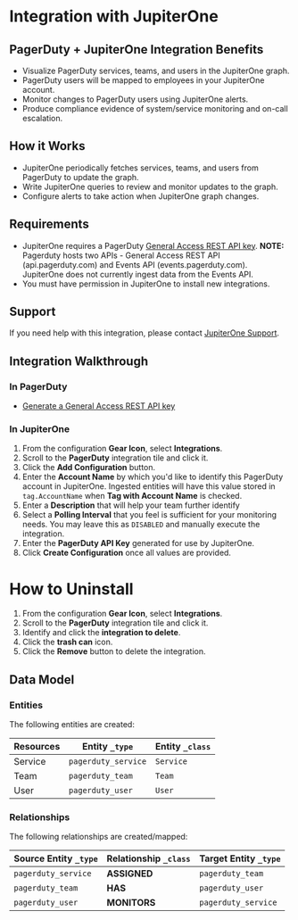 # Integration with JupiterOne

## PagerDuty + JupiterOne Integration Benefits

*   Visualize PagerDuty services, teams, and users in the JupiterOne graph.
*   PagerDuty users will be mapped to employees in your JupiterOne account.
*   Monitor changes to PagerDuty users using JupiterOne alerts.
*   Produce compliance evidence of system/service monitoring and on-call
    escalation.

## How it Works

*   JupiterOne periodically fetches services, teams, and users from PagerDuty to
    update the graph.
*   Write JupiterOne queries to review and monitor updates to the graph.
*   Configure alerts to take action when JupiterOne graph changes.

## Requirements

*   JupiterOne requires a PagerDuty
    [General Access REST API key](https://support.pagerduty.com/docs/generating-api-keys#section-rest-api-keys).
    **NOTE:** Pagerduty hosts two APIs - General Access REST API
    (api.pagerduty.com) and Events API (events.pagerduty.com). JupiterOne does not
    currently ingest data from the Events API.
*   You must have permission in JupiterOne to install new integrations.

## Support

If you need help with this integration, please contact
[JupiterOne Support](https://support.jupiterone.io).

## Integration Walkthrough

### In PagerDuty

*   [Generate a General Access REST API key](https://support.pagerduty.com/docs/generating-api-keys#section-generating-a-general-access-rest-api-key)

### In JupiterOne

1.  From the configuration **Gear Icon**, select **Integrations**.
2.  Scroll to the **PagerDuty** integration tile and click it.
3.  Click the **Add Configuration** button.
4.  Enter the **Account Name** by which you'd like to identify this PagerDuty
    account in JupiterOne. Ingested entities will have this value stored in
    `tag.AccountName` when **Tag with Account Name** is checked.
5.  Enter a **Description** that will help your team further identify
6.  Select a **Polling Interval** that you feel is sufficient for your monitoring
    needs. You may leave this as `DISABLED` and manually execute the integration.
7.  Enter the **PagerDuty API Key** generated for use by JupiterOne.
8.  Click **Create Configuration** once all values are provided.

# How to Uninstall

1.  From the configuration **Gear Icon**, select **Integrations**.
2.  Scroll to the **PagerDuty** integration tile and click it.
3.  Identify and click the **integration to delete**.
4.  Click the **trash can** icon.
5.  Click the **Remove** button to delete the integration.

<!-- {J1_DOCUMENTATION_MARKER_START} -->

<!--
********************************************************************************
NOTE: ALL OF THE FOLLOWING DOCUMENTATION IS GENERATED USING THE
"j1-integration document" COMMAND. DO NOT EDIT BY HAND! PLEASE SEE THE DEVELOPER
DOCUMENTATION FOR USAGE INFORMATION:

https://github.com/JupiterOne/sdk/blob/master/docs/integrations/development.md
********************************************************************************
-->

## Data Model

### Entities

The following entities are created:

| Resources | Entity `_type`      | Entity `_class` |
| --------- | ------------------- | --------------- |
| Service   | `pagerduty_service` | `Service`       |
| Team      | `pagerduty_team`    | `Team`          |
| User      | `pagerduty_user`    | `User`          |

### Relationships

The following relationships are created/mapped:

| Source Entity `_type` | Relationship `_class` | Target Entity `_type` |
| --------------------- | --------------------- | --------------------- |
| `pagerduty_service`   | **ASSIGNED**          | `pagerduty_team`      |
| `pagerduty_team`      | **HAS**               | `pagerduty_user`      |
| `pagerduty_user`      | **MONITORS**          | `pagerduty_service`   |

<!--
********************************************************************************
END OF GENERATED DOCUMENTATION AFTER BELOW MARKER
********************************************************************************
-->

<!-- {J1_DOCUMENTATION_MARKER_END} -->
